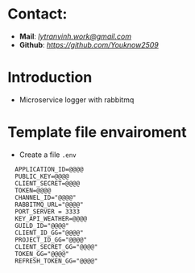 # Contact:
- **Mail**: *lytranvinh.work@gmail.com*
- **Github**: *https://github.com/Youknow2509*

# Introduction
- Microservice logger with rabbitmq

# Template file envairoment
- Create a file `.env`
```env
  APPLICATION_ID=@@@@
  PUBLIC_KEY=@@@@
  CLIENT_SECRET=@@@@
  TOKEN=@@@@
  CHANNEL_ID="@@@@"
  RABBITMQ_URL="@@@@"
  PORT_SERVER = 3333
  KEY_API_WEATHER=@@@@
  GUILD_ID="@@@@"
  CLIENT_ID_GG="@@@@"
  PROJECT_ID_GG="@@@@"
  CLIENT_SECRET_GG="@@@@"
  TOKEN_GG="@@@@"
  REFRESH_TOKEN_GG="@@@@"
```